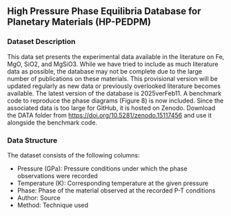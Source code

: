 ## High Pressure Phase Equilibria Database for Planetary Materials (HP-PEDPM)

### Dataset Description

This data set presents the experimental data available in the literature on Fe, MgO, SiO2, and MgSiO3. While we have tried to include as much literature data as possible, the database may not be complete due to the large number of publications on these materials. This provisional version will be updated regularly as new data or previously overlooked literature becomes available. The latest version of the database is 2025verFeb11. A benchmark code to reproduce the phase diagrams (Figure 8) is now included. Since the associated data is too large for GitHub, it is hosted on Zenodo. Download the DATA folder from https://doi.org/10.5281/zenodo.15117456 and use it alongside the benchmark code.

### Data Structure

The dataset consists of the following columns:
- Pressure (GPa): Pressure conditions under which the phase observations were recorded
- Temperature (K): Corresponding temperature at the given pressure
- Phase: Phase of the material observed at the recorded P-T conditions
- Author: Source
- Method: Technique used
